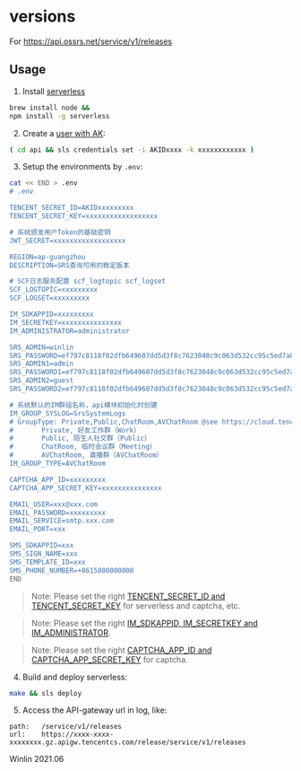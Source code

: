 # versions

For https://api.ossrs.net/service/v1/releases

## Usage

1. Install [serverless](https://github.com/serverless/serverless)

```bash
brew install node &&
npm install -g serverless
```

2. Create a [user with AK](https://console.cloud.tencent.com/cam):

```bash
( cd api && sls credentials set -i AKIDxxxx -k xxxxxxxxxxxx )
```

3. Setup the environments by `.env`:

```bash
cat << END > .env
# .env

TENCENT_SECRET_ID=AKIDxxxxxxxxx
TENCENT_SECRET_KEY=xxxxxxxxxxxxxxxxxx

# 系统颁发用户Token的基础密钥
JWT_SECRET=xxxxxxxxxxxxxxxxxx

REGION=ap-guangzhou
DESCRIPTION=SRS查询可用的稳定版本

# SCF日志服务配置 scf_logtopic scf_logset
SCF_LOGTOPIC=xxxxxxxxx
SCF_LOGSET=xxxxxxxxx

IM_SDKAPPID=xxxxxxxxx
IM_SECRETKEY=xxxxxxxxxxxxxxx
IM_ADMINISTRATOR=administrator

SRS_ADMIN=winlin
SRS_PASSWORD=ef797c8118f02dfb649607dd5d3f8c7623048c9c063d532cc95c5ed7a898a64f #sha256('12345678')
SRS_ADMIN1=admin
SRS_PASSWORD1=ef797c8118f02dfb649607dd5d3f8c7623048c9c063d532cc95c5ed7a898a64f
SRS_ADMIN2=guest
SRS_PASSWORD2=ef797c8118f02dfb649607dd5d3f8c7623048c9c063d532cc95c5ed7a898a64f

# 系统默认的IM群组名称，api模块初始化时创建
IM_GROUP_SYSLOG=SrsSystemLogs
# GroupType: Private,Public,ChatRoom,AVChatRoom @see https://cloud.tencent.com/document/product/269/1502#GroupType
#       Private, 好友工作群（Work）
#       Public, 陌生人社交群（Public）
#       ChatRoom, 临时会议群（Meeting）
#       AVChatRoom, 直播群（AVChatRoom）
IM_GROUP_TYPE=AVChatRoom

CAPTCHA_APP_ID=xxxxxxxxx
CAPTCHA_APP_SECRET_KEY=xxxxxxxxxxxxxxx

EMAIL_USER=xxx@xxx.com
EMAIL_PASSWORD=xxxxxxxxx
EMAIL_SERVICE=smtp.xxx.com
EMAIL_PORT=xxx

SMS_SDKAPPID=xxx
SMS_SIGN_NAME=xxx
SMS_TEMPLATE_ID=xxx
SMS_PHONE_NUMBER=+8615800000000
END
```

> Note: Please set the right [TENCENT_SECRET_ID and TENCENT_SECRET_KEY](https://console.cloud.tencent.com/cam) for serverless and captcha, etc.

> Note: Please set the right [IM_SDKAPPID, IM_SECRETKEY and IM_ADMINISTRATOR](https://console.cloud.tencent.com/im-detail).

> Note: Please set the right [CAPTCHA_APP_ID and CAPTCHA_APP_SECRET_KEY](https://console.cloud.tencent.com/captcha/graphical) for captcha.

4. Build and deploy serverless:

```bash
make && sls deploy
```

5. Access the API-gateway url in log, like:

```
path:   /service/v1/releases
url:    https://xxxx-xxxx-xxxxxxxx.gz.apigw.tencentcs.com/release/service/v1/releases
```

Winlin 2021.06
